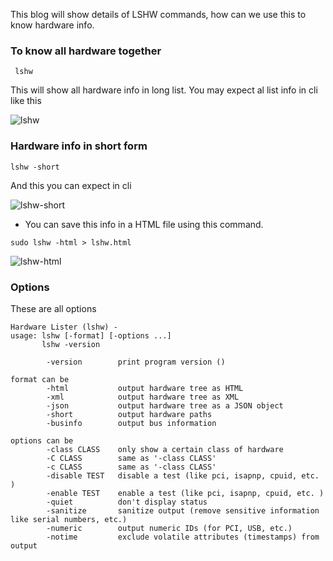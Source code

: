 This blog will show details of LSHW commands, how can we use this to know hardware info.

### To know all hardware together

``` lshw```

This will show all hardware info in long list. You may expect al list info in cli like this

![lshw](/images/linux/popular-commands/lshw.JPG)

### Hardware info in short form

```lshw -short```

And this you can expect in cli

![lshw-short](/images/linux/popular-commands/lshw-short.JPG)

- You can save this info in a HTML file using this command.

```sudo lshw -html > lshw.html```

![lshw-html](/images/linux/popular-commands/lshw-html.JPG)

### Options 
These are all options 

```
Hardware Lister (lshw) -
usage: lshw [-format] [-options ...]
       lshw -version

        -version        print program version ()

format can be
        -html           output hardware tree as HTML
        -xml            output hardware tree as XML
        -json           output hardware tree as a JSON object
        -short          output hardware paths
        -businfo        output bus information

options can be
        -class CLASS    only show a certain class of hardware
        -C CLASS        same as '-class CLASS'
        -c CLASS        same as '-class CLASS'
        -disable TEST   disable a test (like pci, isapnp, cpuid, etc. )
        -enable TEST    enable a test (like pci, isapnp, cpuid, etc. )
        -quiet          don't display status
        -sanitize       sanitize output (remove sensitive information like serial numbers, etc.)
        -numeric        output numeric IDs (for PCI, USB, etc.)
        -notime         exclude volatile attributes (timestamps) from output

```